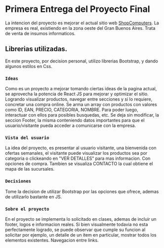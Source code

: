 # Primera Entrega del Proyecto Final

La intencion del proyecto es mejorar el actual sitio web [ShopComputers](http://www.shopcomputers.com.ar/).
La empresa es real, existiendo en la zona oeste del Gran Buenos Aires. Trata de venta de insumos informaticos.

## Librerias utilizadas.

En este proyecto, por decision personal, utilizo librerias Bootstrap, y dando algunos estilos en Css.

### `Ideas`

Como es un proyecto a mejorar tomando ciertas ideas de la pagina actual, se aprovecha la potencia de React JS para mejorar y optimizar el sitio. Logrando visualizar productos, navegar entre secciones y si lo requiere, concretar una compra online.
Se arma un array con productos con valores como ID, EAN, PRECIO, CATEGORIA, NOMBRE. Para poder luego, interactuar con ellos para posibles busquedas, etc.
Se deja sin modificar, la seccion Footer, la misma conteniendo datos importantes para que el usuario/visitante pueda acceder a comunicarse con la empresa.

### `Vista del usuario`

La idea del proyecto, es presentar al usuario visitante, una bienvenida con ofertas semanales, el visitante puede visualizar los productos sea por categoria o clickeando en "VER DETALLES" para mas informacion. Con opciones de compra.
Tambien se visualiza CONTACTO la cual obtiene el mapa de las sucursales.

### `Decisiones`

Tome la decision de utilizar Bootstrap por las opciones que ofrece, ademas de utilizarlo bastante en JS.

### `Sobre el proyecto`

En el proyecto se implementa lo solicitado en clases, ademas de incluir un footer, logos e informacion reales.
Si bien visualmente todavia no esta perfectamente logrado, se puede observar que cumple su funcion al solicitar por ejemplo, un detalle de un item en particular, mostrar todos los elementos existentes. Navegacion entre links.